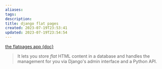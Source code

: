 ```yaml
---
aliases: 
tags: 
description:
title: django flat pages
created: 2023-07-19T23:53:41
updated: 2023-07-19T23:54:54
---
```

[the flatpages app {doc}](https://docs.djangoproject.com/en/4.2/ref/contrib/flatpages/)

> It lets you store _flat_ HTML content in a database and handles the management for you via Django's admin interface and a Python API.
